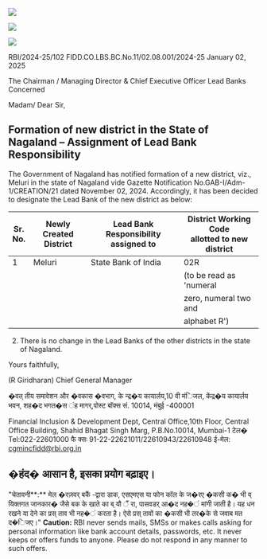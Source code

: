 ![](_page_0_Picture_0.jpeg)

![](_page_0_Picture_1.jpeg)

![](_page_0_Picture_2.jpeg)

RBI/2024-25/102 FIDD.CO.LBS.BC.No.11/02.08.001/2024-25 January 02, 2025

The Chairman / Managing Director & Chief Executive Officer Lead Banks Concerned

Madam/ Dear Sir,

## **Formation of new district in the State of Nagaland – Assignment of Lead Bank Responsibility**

The Government of Nagaland has notified formation of a new district, viz., Meluri in the state of Nagaland vide Gazette Notification No.GAB-I/Adm-1/CREATION/21 dated November 02, 2024. Accordingly, it has been decided to designate the Lead Bank of the new district as below:

| Sr.<br>No. | Newly Created<br>District | Lead Bank Responsibility<br>assigned to | District Working Code<br>allotted to new district |
|------------|---------------------------|-----------------------------------------|---------------------------------------------------|
| 1          | Meluri                    | State Bank of India                     | 02R                                               |
|            |                           |                                         | (to be read as 'numeral                           |
|            |                           |                                         | zero, numeral two and                             |
|            |                           |                                         | alphabet R')                                      |

2. There is no change in the Lead Banks of the other districts in the state of Nagaland.

Yours faithfully,

(R Giridharan) Chief General Manager

�वत् तीय समावेशन और �वकास �वभाग, के न्द्र�य कायार्लय,10 वी मंिजल, केंद्र�य कायार्लय भवन, शह�द भगत�स ंह मागर्,पोस्ट बॉक्स सं. 10014, मंबुई -400001

Financial Inclusion & Development Dept, Central Office,10th Floor, Central Office Building, Shahid Bhagat Singh Marg, P.B.No.10014, Mumbai-1 टेल� Tel:022-22601000 फै क्सः 91-22-22621011/22610943/22610948 ई-मेल: [cgmincfidd@rbi.org.in](mailto:cgmincfidd@rbi.org.in)

## �हंद� आसान है, इसका प्रयोग बढ़ाइए।

"चेतावनी**:** मेल �रज़वर् बकैं -द्वारा डाक, एसएमएस या फोन कॉल के ज�रए �कसी क� भी व् यिक्तगत जानकार� जैसे बक के खाते का ब् यौ ैं रा, पासवडर् आ�द नह�ं मांगी जाती है। यह धन रखने या देने का प्रस् ताव भी नह�ं करता है। ऐसे प्रस् तावों का �कसी भी तर�के से जवाब मत द�िजए।" **Caution:** RBI never sends mails, SMSs or makes calls asking for personal information like bank account details, passwords, etc. It never keeps or offers funds to anyone. Please do not respond in any manner to such offers.